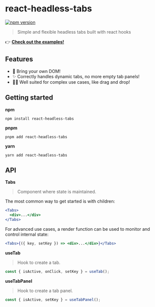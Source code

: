 # react-headless-tabs

[![npm version](https://badge.fury.io/js/react-headless-tabs.svg)](https://badge.fury.io/js/react-headless-tabs)

> Simple and flexible headless tabs built with react hooks

👉 [**Check out the examples!**](https://www.chromatic.com/component?appId=5f5ad484e2d7e80022e81be8&name=Tabs)

## Features

- 🚛 Bring your own DOM!
- ✨ Correctly handles dynamic tabs, no more empty tab panels!
- 🤹‍♂️ Well suited for complex use cases, like drag and drop!

## Getting started

**npm**

```
npm install react-headless-tabs
```

**pnpm**

```
pnpm add react-headless-tabs
```

**yarn**

```
yarn add react-headless-tabs
```

## API

**Tabs**

> Component where state is maintained.

The most common way to get started is with children:

```jsx
<Tabs>
  <div>...</div>
</Tabs>
```

For advanced use cases, a render function can be used to monitor and control internal state:

```jsx
<Tabs>{({ key, setKey }) => <div>...</div>}</Tabs>
```

**useTab**

> Hook to create a tab.

```jsx
const { isActive, onClick, setKey } = useTab();
```

**useTabPanel**

> Hook to create a tab panel.

```jsx
const { isActive, setKey } = useTabPanel();
```
